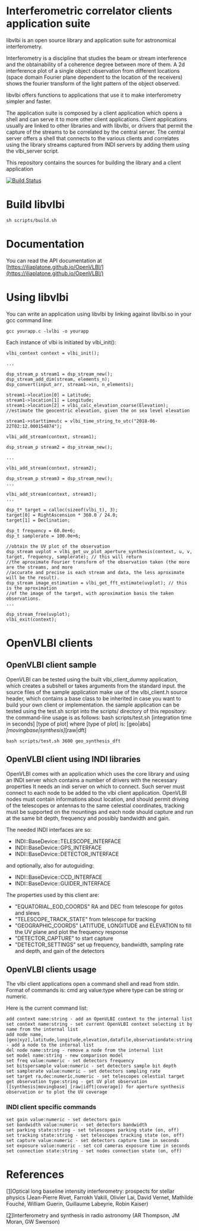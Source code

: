# Interferometric correlator clients application suite
libvlbi is an open source library and application suite for astronomical interferometry.

Interferometry is a discipline that studies the beam or stream interference and the obtainability of a coherence degree between more of them.
A 2d interference plot of a single object observation from different locations (space domain Fourier plane dependent to the location of the receivers) shows the fourier transform of the light pattern of the object observed.

libvlbi offers functions to applications that use it to make interferometry simpler and faster.

The application suite is composed by a client application which opens a shell and can serve it to more other client applications.
Client applications usually are linked to other libraries and with libvlbi, or drivers that permit the capture of the streams to be correlated by the central server.
The central server offers a shell that connects to the various clients and correlates using the library streams captured from INDI servers by adding them using the vlbi_server script.

This repository contains the sources for building the library and a client application

[![Build Status](https://travis-ci.org/iliaplatone/OpenVLBI.svg?branch=master)](https://travis-ci.org/iliaplatone/OpenVLBI)

# Build libvlbi


```
sh scripts/build.sh
```

# Documentation

You can read the API documentation at [https://iliaplatone.github.io/OpenVLBI/](https://iliaplatone.github.io/OpenVLBI/)

# Using libvlbi

You can write an application using libvlbi by linking against libvlbi.so in your gcc command line:
```
gcc yourapp.c -lvlbi -o yourapp
```
Each instance of vlbi is initiated by vlbi_init():
```
vlbi_context context = vlbi_init();

...

dsp_stream_p stream1 = dsp_stream_new();
dsp_stream_add_dim(stream, elements_n);
dsp_convert(input_arr, stream1->in, n_elements);

stream1->location[0] = Latitude;
stream1->location[1] = Longitude;
stream1->location[2] = vlbi_calc_elevation_coarse(Elevation); //estimate the geocentric elevation, given the on sea level elevation

stream1->starttimeutc = vlbi_time_string_to_utc("2018-06-22T02:12.000154874");

vlbi_add_stream(context, stream1);

dsp_stream_p stream2 = dsp_stream_new();

...

vlbi_add_stream(context, stream2);

dsp_stream_p stream3 = dsp_stream_new();
...

vlbi_add_stream(context, stream3);
...

dsp_t* target = calloc(sizeof(vlbi_t), 3);
target[0] = RightAscension * 360.0 / 24.0;
target[1] = Declination;

dsp_t frequency = 60.0e+6;
dsp_t samplerate = 100.0e+6;

//obtain the UV plot of the observation
dsp_stream uvplot = vlbi_get_uv_plot_aperture_synthesis(context, u, v, target, frequency, samplerate); // this will return
//the aproximate Fourier transform of the observation taken (the more are the streams, and more
//accurate and precise is each stream and data, the less aproximate will be the result).
dsp_stream image_estimation = vlbi_get_fft_estimate(uvplot); // this is the aproximation
//of the image of the target, with aproximation basis the taken observations.
...

dsp_stream_free(uvplot);
vlbi_exit(context);

```

# OpenVLBI clients

## OpenVLBI client sample
OpenVLBI can be tested using the built vlbi_client_dummy application, which creates a subshell or takes arguments from the standard input.
the source files of the sample application make use of the vlbi_client.h source header, which contains a base class to be inherited in case you want to build your own client or implementation.
the sample application can be tested using the test.sh script into the scripts/ directory of this repository:
the command-line usage is as follows:
bash scripts/test.sh [integration time in seconds] [type of plot]
where [type of plot] is: [geo|abs]_[movingbase|synthesis]_[raw|dft]

```
bash scripts/test.sh 3600 geo_synthesis_dft
```

## OpenVLBI client using INDI libraries

OpenVLBI comes with an application which uses the core library and using an INDI server which contains a number of drivers with the necessary properties
It needs an indi server on which to connect. Such server must connect to each node to be added to the vlbi client application.
OpenVLBI nodes must contain informations about location, and should permit driving of the telescopes or antennas to the same celestial coordinates,
tracking must be supported on the mountings and each node should capture and run at the same bit depth, frequency and possibly bandwidth and gain.

The  needed INDI interfaces are so:
 - INDI::BaseDevice::TELESCOPE_INTERFACE
 - INDI::BaseDevice::GPS_INTERFACE
 - INDI::BaseDevice::DETECTOR_INTERFACE

and optionally, also for autoguiding:
 - INDI::BaseDevice::CCD_INTERFACE
 - INDI::BaseDevice::GUIDER_INTERFACE

The properties used by this client are:
 - "EQUATORIAL_EOD_COORDS" RA and DEC from telescope for gotos and slews
 - "TELESCOPE_TRACK_STATE" from telescope for tracking
 - "GEOGRAPHIC_COORDS" LATITUDE, LONGITUDE and ELEVATION to fill the UV plane and plot the frequency response
 - "DETECTOR_CAPTURE" to start capture
 - "DETECTOR_SETTINGS" set up frequency, bandwidth, sampling rate and depth, and gain of the detectors 

## OpenVLBI clients usage

The vlbi client applications open a command shell and read from stdin.
Format of commands is:
cmd arg value:type
where type can be string or numeric.

Here is the current command list:

```
add context name:string - add an OpenVLBI context to the internal list
set context name:string - set current OpenVLBI context selecting it by name from the internal list
add node name,[geo|xyz],latitude,longitude,elevation,datafile,observationdate:string - add a node to the internal list
del node name:string - remove a node from the internal list
set model name:string - new comparison model
set freq value:numeric - set detectors frequency
set bitspersample value:numeric - set detectors sample bit depth
set samplerate value:numeric - set detectors sampling rate
set target ra,dec:numeric,numeric - set telescopes celestial target
get observation type:string - get UV plot observation ([synthesis|movingbase]_[raw|idft|coverage]) for aperture synthesis observation or to plot the UV coverage
```

### INDI client specific commands
```
set gain value:numeric - set detectors gain
set bandwidth value:numeric - set detectors bandwidth
set parking state:string - set telescopes parking state (on, off)
set tracking state:string - set telescopes tracking state (on, off)
set capture value:numeric - set detectors capture time in seconds
set exposure value:numeric - set ccd cameras exposure time in seconds
set connection state:string - set nodes connection state (on, off)
```

# References

[[1]](https://link.springer.com/article/10.1007/s10686-018-9595-0)Optical long baseline intensity interferometry: prospects for stellar physics (Jean-Pierre Rivet, Farrokh Vakili, Olivier Lai, David Vernet, Mathilde Fouché, William Guerin, Guillaume Labeyrie, Robin Kaiser)

[[2]](https://link.springer.com/content/pdf/10.1007/978-3-319-44431-4.pdf)Interferometry and synthesis in radio astronomy (AR Thompson, JM Moran, GW Swenson)
